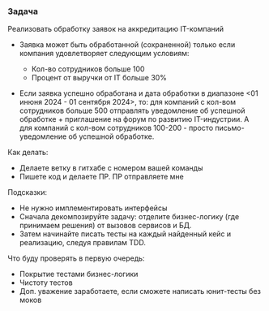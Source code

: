### Задача

Реализовать обработку заявок на аккредитацию IT-компаний

- Заявка может быть обработанной (сохраненной) только если компания удовлетворяет следующим условиям:
  - Кол-во сотрудников больше 100
  - Процент от выручки от IT больше 30%

- Если заявка успешно обработана и дата обработки в диапазоне <01 инюня 2024 - 01 сентября 2024>, то: для компаний с кол-вом сотрудников больше 500 отправлять уведомление об успешной обработке + приглашение на форум по развитию IT-индустрии. А для компаний с кол-вом сотрудников 100-200 - просто письмо-уведомление об успешной обработке.

Как делать:
- Делаете ветку в гитхабе с номером вашей команды
- Пишете код и делаете ПР. ПР отправляете мне

Подсказки:
- Не нужно имплементировать интерфейсы
- Сначала декомпозируйте задачу: отделите бизнес-логику (где принимаем решения) от вызовов сервисов и БД.
- Затем начинайте писать тесты на каждый найденный кейс и реализацию, следуя правилам TDD.

Что буду проверять в первую очередь:
- Покрытие тестами бизнес-логики
- Чистоту тестов
- Доп. уважение заработаете, если сможете написать юнит-тесты без моков

